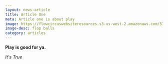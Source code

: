 ```yaml
---
layout: news-article
title: Article One
meta: Article one is about play
image: https://flowcircuswebsiteresources.s3-us-west-2.amazonaws.com/5709.png
image-desc: flop balls
category: articles 
---
```


**Play is good for ya.**

*It's True* 
